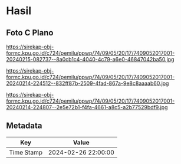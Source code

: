 # Hasil

## Foto C Plano

https://sirekap-obj-formc.kpu.go.id/c724/pemilu/ppwp/74/09/05/20/17/7409052017001-20240215-082737--8a0cb1c4-4040-4c79-a6e0-46847042ba50.jpg

https://sirekap-obj-formc.kpu.go.id/c724/pemilu/ppwp/74/09/05/20/17/7409052017001-20240214-224512--832ff87b-2509-4fad-867a-9e8c8aaaab60.jpg

https://sirekap-obj-formc.kpu.go.id/c724/pemilu/ppwp/74/09/05/20/17/7409052017001-20240214-224807--2e5e72b1-f4fa-4661-a8c5-a2b77529bdf9.jpg


## Metadata

| Key        | Value               |
| ---------- | ------------------- |
| Time Stamp | 2024-02-26 22:00:00 |



